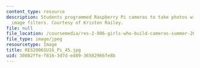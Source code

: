 ```yaml
---
content_type: resource
description: Students programmed Raspberry Pi cameras to take photos with different
  image filters. Courtesy of Kristen Railey.
file: null
file_location: /coursemedia/res-2-006-girls-who-build-cameras-summer-2016/30882ffef8163d7ded8936582966fe8b_RES2006SU16_Pi_45.jpg
file_type: image/jpeg
resourcetype: Image
title: RES2006SU16_Pi_45.jpg
uid: 30882ffe-f816-3d7d-ed89-36582966fe8b
---
```

